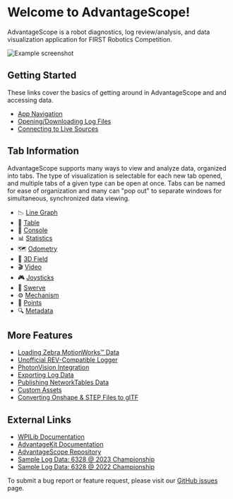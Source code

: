 # Welcome to AdvantageScope!

AdvantageScope is a robot diagnostics, log review/analysis, and data visualization application for FIRST Robotics Competition.

![Example screenshot](/docs/resources/screenshot-light.png)

## Getting Started

These links cover the basics of getting around in AdvantageScope and and accessing data.

- [App Navigation](/docs/NAVIGATION.md)
- [Opening/Downloading Log Files](/docs/OPEN-FILE.md)
- [Connecting to Live Sources](/docs/OPEN-LIVE.md)

## Tab Information

AdvantageScope supports many ways to view and analyze data, organized into tabs. The type of visualization is selectable for each new tab opened, and multiple tabs of a given type can be open at once. Tabs can be named for ease of organization and many can "pop out" to separate windows for simultaneous, synchronized data viewing.

- 📉 [Line Graph](/docs/tabs/LINE-GRAPH.md)
- 🔢 [Table](/docs/tabs/TABLE.md)
- 💬 [Console](/docs/tabs/CONSOLE.md)
- 📊 [Statistics](/docs/tabs/STATISTICS.md)
- 🗺 [Odometry](/docs/tabs/ODOMETRY.md)
- 👀 [3D Field](/docs/tabs/3D-FIELD.md)
- 🎬 [Video](/docs/tabs/VIDEO.md)
- 🎮 [Joysticks](/docs/tabs/JOYSTICKS.md)
- 🦀 [Swerve](/docs/tabs/SWERVE.md)
- ⚙️ [Mechanism](/docs/tabs/MECHANISM.md)
- 📍 [Points](/docs/tabs/POINTS.md)
- 🔍 [Metadata](/docs/tabs/METADATA.md)

## More Features

- [Loading Zebra MotionWorks™ Data](/docs/ZEBRA.md)
- [Unofficial REV-Compatible Logger](/docs/REV-LOGGING.md)
- [PhotonVision Integration](/docs/PHOTONVISION.md)
- [Exporting Log Data](/docs/EXPORT.md)
- [Publishing NetworkTables Data](/docs/NT-PUBLISHING.md)
- [Custom Assets](/docs/CUSTOM-ASSETS.md)
- [Converting Onshape & STEP Files to glTF](/docs/GLTF-CONVERT.md)

## External Links

- [WPILib Documentation](https://docs.wpilib.org)
- [AdvantageKit Documentation](https://github.com/Mechanical-Advantage/AdvantageKit/blob/main/README.md)
- [AdvantageScope Repository](https://github.com/Mechanical-Advantage/AdvantageScope/)
- [Sample Log Data: 6328 @ 2023 Championship](https://drive.google.com/drive/folders/1nTfrXo5HNhGMoFqlJ_Y2eI2bKiRWK8t_?usp=share_link)
- [Sample Log Data: 6328 @ 2022 Championship](https://drive.google.com/drive/folders/14Bbp10csQPjh2VcApNM07lwt2v77-z_I?usp=share_link)

To submit a bug report or feature request, please visit our [GitHub issues](https://github.com/Mechanical-Advantage/AdvantageScope/issues) page.
